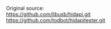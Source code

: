Original source:  
https://github.com/libusb/hidapi.git  
https://github.com/todbot/hidapitester.git  
